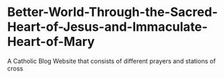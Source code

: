 # Better-World-Through-the-Sacred-Heart-of-Jesus-and-Immaculate-Heart-of-Mary
A Catholic Blog Website that consists of different prayers and stations of cross
